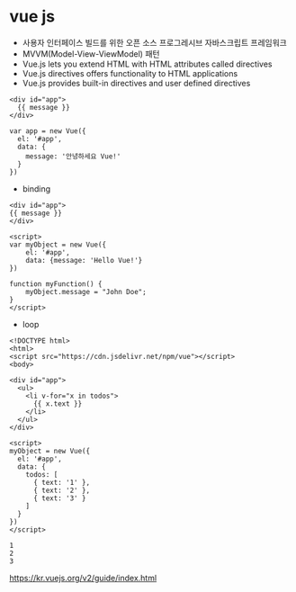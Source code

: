 # vue js

- 사용자 인터페이스 빌드를 위한 오픈 소스 프로그레시브 자바스크립트 프레임워크
- MVVM(Model-View-ViewModel) 패턴
- Vue.js lets you extend HTML with HTML attributes called directives
- Vue.js directives offers functionality to HTML applications
- Vue.js provides built-in directives and user defined directives
````
<div id="app">
  {{ message }}
</div>
````
````
var app = new Vue({
  el: '#app',
  data: {
    message: '안녕하세요 Vue!'
  }
})
````
- binding
````
<div id="app">
{{ message }}
</div>

<script>
var myObject = new Vue({
    el: '#app',
    data: {message: 'Hello Vue!'}
})

function myFunction() {
    myObject.message = "John Doe";
}
</script>
````
- loop
````
<!DOCTYPE html>
<html>
<script src="https://cdn.jsdelivr.net/npm/vue"></script>
<body>

<div id="app">
  <ul>
    <li v-for="x in todos">
      {{ x.text }}
    </li>
  </ul>
</div>

<script>
myObject = new Vue({
  el: '#app',
  data: {
    todos: [
      { text: '1' },
      { text: '2' },
      { text: '3' }
    ]
  }
})
</script>
````
````
1
2
3
````
https://kr.vuejs.org/v2/guide/index.html